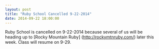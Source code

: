 ```yaml
---
layout: post
title: "Ruby School Cancelled 9-22-2014"
date: 2014-09-22 18:00:00
---
```


Ruby School is cancelled on 9-22-2014 because several of us will be heading up to [Rocky Mountain Ruby] (http://rockymtnruby.com/)
later this week. Class will resume on 9-29.

